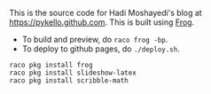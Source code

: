 This is the source code for Hadi Moshayedi's blog at https://pykello.github.com.
This is built using [Frog](https://docs.racket-lang.org/frog/index.html).

* To build and preview, do `raco frog -bp`.
* To deploy to github pages, do `./deploy.sh`.

```
raco pkg install frog
raco pkg install slideshow-latex
raco pkg install scribble-math
```
